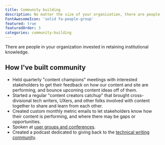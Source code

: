 ```yaml
---
title: Community building
description: No matter the size of your organization, there are people interested and invested in good documentation. I have a history of finding them, making them beta testers, and champions for documentation.
FontAwesomeIcon: 'solid fa-people-group'
featured: true
featuredOrder: 3
categories: community-building
---
```


There are people in your organization invested in retaining institutional knowledge.

## How I've built community

- Held quarterly "content champions" meetings with interested stakeholders to get their feedback on how our content and site are performing, and bounce upcoming content ideas off of them.
- Started a regular "content creators catchup" that brought cross-divisional tech writers, UXers, and other folks involved with content together to share and learn from each other.
- Created custom monthly metric emails to let stakeholders know how their content is performing, and where there may be gaps or opportunities.
- Spoken at [user groups and conferences](public-speaking.md).
- Created a podcast dedicated to giving back to the [technical writing community](/content/podcasts/).
